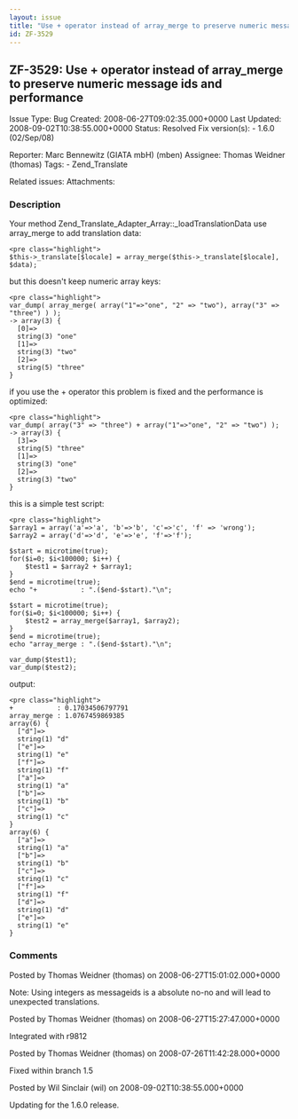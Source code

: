 ```yaml
---
layout: issue
title: "Use + operator instead of array_merge to preserve numeric message ids and performance"
id: ZF-3529
---
```


ZF-3529: Use + operator instead of array\_merge to preserve numeric message ids and performance
-----------------------------------------------------------------------------------------------

 Issue Type: Bug Created: 2008-06-27T09:02:35.000+0000 Last Updated: 2008-09-02T10:38:55.000+0000 Status: Resolved Fix version(s): - 1.6.0 (02/Sep/08)
 
 Reporter:  Marc Bennewitz (GIATA mbH) (mben)  Assignee:  Thomas Weidner (thomas)  Tags: - Zend\_Translate
 
 Related issues: 
 Attachments: 
### Description

Your method Zend\_Translate\_Adapter\_Array::\_loadTranslationData use array\_merge to add translation data:

 
    <pre class="highlight">
    $this->_translate[$locale] = array_merge($this->_translate[$locale], $data);


but this doesn't keep numeric array keys:

 
    <pre class="highlight">
    var_dump( array_merge( array("1"=>"one", "2" => "two"), array("3" => "three") ) );
    -> array(3) {
      [0]=>
      string(3) "one"
      [1]=>
      string(3) "two"
      [2]=>
      string(5) "three"
    }


if you use the + operator this problem is fixed and the performance is optimized:

 
    <pre class="highlight">
    var_dump( array("3" => "three") + array("1"=>"one", "2" => "two") );
    -> array(3) {
      [3]=>
      string(5) "three"
      [1]=>
      string(3) "one"
      [2]=>
      string(3) "two"
    }


this is a simple test script:

 
    <pre class="highlight">
    $array1 = array('a'=>'a', 'b'=>'b', 'c'=>'c', 'f' => 'wrong');
    $array2 = array('d'=>'d', 'e'=>'e', 'f'=>'f');
    
    $start = microtime(true);
    for($i=0; $i<100000; $i++) {
        $test1 = $array2 + $array1;
    }
    $end = microtime(true);
    echo "+           : ".($end-$start)."\n";
    
    $start = microtime(true);
    for($i=0; $i<100000; $i++) {
        $test2 = array_merge($array1, $array2);
    }
    $end = microtime(true);
    echo "array_merge : ".($end-$start)."\n";
    
    var_dump($test1);
    var_dump($test2);
    


output:

 
    <pre class="highlight">
    +           : 0.17034506797791
    array_merge : 1.0767459869385
    array(6) {
      ["d"]=>
      string(1) "d"
      ["e"]=>
      string(1) "e"
      ["f"]=>
      string(1) "f"
      ["a"]=>
      string(1) "a"
      ["b"]=>
      string(1) "b"
      ["c"]=>
      string(1) "c"
    }
    array(6) {
      ["a"]=>
      string(1) "a"
      ["b"]=>
      string(1) "b"
      ["c"]=>
      string(1) "c"
      ["f"]=>
      string(1) "f"
      ["d"]=>
      string(1) "d"
      ["e"]=>
      string(1) "e"
    }


 

 

### Comments

Posted by Thomas Weidner (thomas) on 2008-06-27T15:01:02.000+0000

Note: Using integers as messageids is a absolute no-no and will lead to unexpected translations.

 

 

Posted by Thomas Weidner (thomas) on 2008-06-27T15:27:47.000+0000

Integrated with r9812

 

 

Posted by Thomas Weidner (thomas) on 2008-07-26T11:42:28.000+0000

Fixed within branch 1.5

 

 

Posted by Wil Sinclair (wil) on 2008-09-02T10:38:55.000+0000

Updating for the 1.6.0 release.

 

 